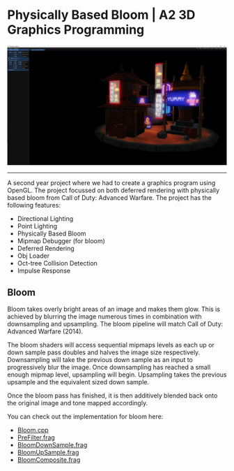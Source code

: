 # Physically Based Bloom | A2 3D Graphics Programming
![JapanScene.png](JapanScene.png)
___
A second year project where we had to create a graphics program using OpenGL. The project focussed on both deferred 
rendering with physically based bloom from Call of Duty: Advanced Warfare. The project has the following features:
- Directional Lighting
- Point Lighting
- Physically Based Bloom
- Mipmap Debugger (for bloom)
- Deferred Rendering
- Obj Loader
- Oct-tree Collision Detection
- Impulse Response

## Bloom
Bloom takes overly bright areas of an image and makes them glow. This is achieved by blurring the image numerous times 
in combination with downsampling and upsampling. The bloom pipeline will match Call of Duty: Advanced Warfare (2014).

The bloom shaders will access sequential mipmaps levels as each up or down sample pass doubles and halves the image size 
respectively. Downsampling will take the previous down sample as an input to progressively blur the image. Once 
downsampling has reached a small enough mipmap level, upsampling will begin. Upsampling takes the previous upsample and 
the equivalent sized down sample.

Once the bloom pass has finished, it is then additively blended back onto the original image and tone mapped 
accordingly. 

You can check out the implementation for bloom here: 
- [Bloom.cpp](src/rendering/post-processing/Bloom.cpp)
- [PreFilter.frag](res/shaders/post-processing/pre-filter/PreFilter.frag)
- [BloomDownSample.frag](res/shaders/post-processing/BloomDownSample.frag)
- [BloomUpSample.frag](res/shaders/post-processing/BloomUpSample.frag)
- [BloomComposite.frag](res/shaders/post-processing/BloomComposite.frag)